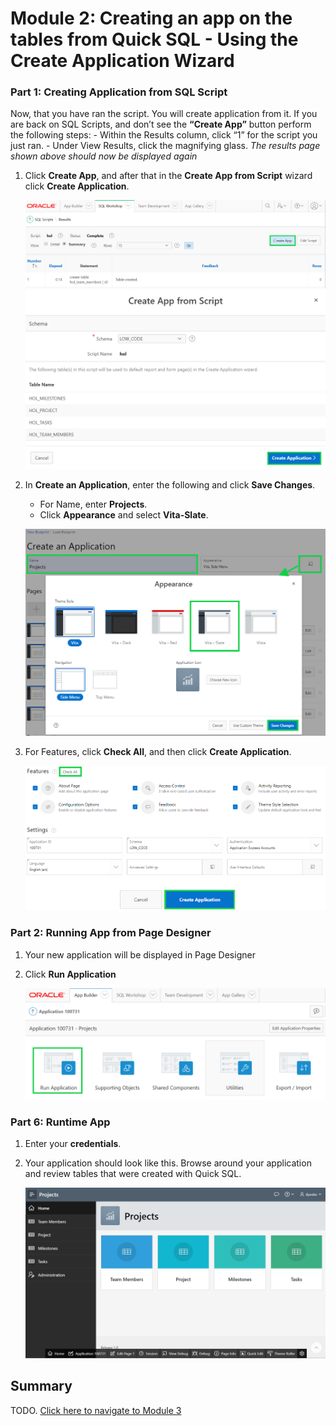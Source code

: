 # Module 2: Creating an app on the tables from Quick SQL - Using the Create Application Wizard

### **Part 1: Creating Application from SQL Script**

Now, that you have ran the script. You will create application from it. If you are back on SQL Scripts, and don’t see the **“Create App”** button perform the following steps:
    - Within the Results column, click “1” for the script you just ran.
    - Under View Results, click the magnifying glass.
    *The results page shown above should now be displayed again*

1. Click **Create App**, and after that in the **Create App from Script** wizard click **Create Application**.

    ![](images/2/create-app.png) 
    ![](images/2/create-application.png)

2. In **Create an Application**, enter the following and click **Save Changes**.
    - For Name, enter **Projects**.
    - Click **Appearance** and select **Vita-Slate**.

    ![](images/2/name-and-update-appearance.png)

3. For Features, click **Check All**, and then click **Create Application**.

    ![](images/2/click-create-application.png)

### **Part 2: Running App from Page Designer**

1. Your new application will be displayed in Page Designer
2. Click **Run Application**

    ![](images/2/run-application.png)

### **Part 6: Runtime App**

1. Enter your **credentials**.
2. Your application should look like this. Browse around your application and review tables that were created with Quick SQL.

    ![](images/2/runtime-app.png)

## Summary

TODO. [Click here to navigate to Module 3](3-improving-the-app-updating-a-page.md)